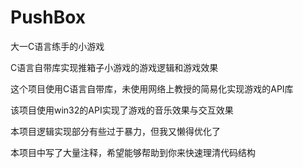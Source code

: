 # PushBox

大一C语言练手的小游戏

C语言自带库实现推箱子小游戏的游戏逻辑和游戏效果

这个项目使用C语言自带库，未使用网络上教授的简易化实现游戏的API库

该项目使用win32的API实现了游戏的音乐效果与交互效果

本项目逻辑实现部分有些过于暴力，但我又懒得优化了

本项目中写了大量注释，希望能够帮助到你来快速理清代码结构
